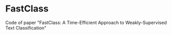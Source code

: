 # FastClass
 Code of paper "FastClass: A Time-Efficient Approach to Weakly-Supervised Text Classification"
